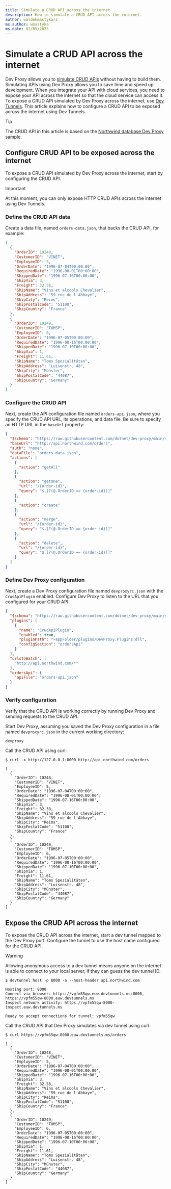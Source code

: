 ```yaml
---
title: Simulate a CRUD API across the internet
description: How to simulate a CRUD API across the internet.
author: waldekmastykarz
ms.author: wmastyka
ms.date: 02/05/2025
---
```


# Simulate a CRUD API across the internet

Dev Proxy allows you to [simulate CRUD APIs](./simulate-crud-api.md) without having to build them. Simulating APIs using Dev Proxy allows you to save time and speed up development. When you integrate your API with cloud services, you need to expose your API across the internet so that the cloud service can access it. To expose a CRUD API simulated by Dev Proxy across the internet, use [Dev Tunnels](/azure/developer/dev-tunnels/). This article explains how to configure a CRUD API to be exposed across the internet using Dev Tunnels.

> [!TIP]
> The CRUD API in this article is based on the [Northwind database Dev Proxy sample](https://adoption.microsoft.com/sample-solution-gallery/sample/pnp-devproxy-northwinddb).

## Configure CRUD API to be exposed across the internet

To expose a CRUD API simulated by Dev Proxy across the internet, start by configuring the CRUD API.

> [!IMPORTANT]
> At this moment, you can only expose HTTP CRUD APIs across the internet using Dev Tunnels.

### Define the CRUD API data

Create a data file, named `orders-data.json`, that backs the CRUD API, for example:

```json
[
  {
    "OrderID": 10248,
    "CustomerID": "VINET",
    "EmployeeID": 5,
    "OrderDate": "1996-07-04T00:00:00",
    "RequiredDate": "1996-08-01T00:00:00",
    "ShippedDate": "1996-07-16T00:00:00",
    "ShipVia": 3,
    "Freight": 32.38,
    "ShipName": "Vins et alcools Chevalier",
    "ShipAddress": "59 rue de l'Abbaye",
    "ShipCity": "Reims",
    "ShipPostalCode": "51100",
    "ShipCountry": "France"
  },
  {
    "OrderID": 10249,
    "CustomerID": "TOMSP",
    "EmployeeID": 6,
    "OrderDate": "1996-07-05T00:00:00",
    "RequiredDate": "1996-08-16T00:00:00",
    "ShippedDate": "1996-07-10T00:00:00",
    "ShipVia": 1,
    "Freight": 11.61,
    "ShipName": "Toms Spezialitäten",
    "ShipAddress": "Luisenstr. 48",
    "ShipCity": "Münster",
    "ShipPostalCode": "44087",
    "ShipCountry": "Germany"
  }
]
```

### Configure the CRUD API

Next, create the API configuration file named `orders-api.json`, where you specify the CRUD API URL, its operations, and data file. Be sure to specify an HTTP URL in the `baseUrl` property:

```json
{
  "$schema": "https://raw.githubusercontent.com/dotnet/dev-proxy/main/schemas/v0.29.1/crudapiplugin.schema.json",
  "baseUrl": "http://api.northwind.com/orders",
  "auth": "none",
  "dataFile": "orders-data.json",
  "actions": [
    {
      "action": "getAll"
    },
    {
      "action": "getOne",
      "url": "/{order-id}",
      "query": "$.[?(@.OrderID == {order-id})]"
    },
    {
      "action": "create"
    },
    {
      "action": "merge",
      "url": "/{order-id}",
      "query": "$.[?(@.OrderID == {order-id})]"
    },
    {
      "action": "delete",
      "url": "/{order-id}",
      "query": "$.[?(@.OrderID == {order-id})]"
    }
  ]
}
```

### Define Dev Proxy configuration

Next, create a Dev Proxy configuration file named `devproxyrc.json` with the `CrudApiPlugin` enabled. Configure Dev Proxy to listen to the URL that you configured for your CRUD API:

```json
{
  "$schema": "https://raw.githubusercontent.com/dotnet/dev-proxy/main/schemas/v0.29.1/rc.schema.json",
  "plugins": [
    {
      "name": "CrudApiPlugin",
      "enabled": true,
      "pluginPath": "~appFolder/plugins/DevProxy.Plugins.dll",
      "configSection": "ordersApi"
    }
  ],
  "urlsToWatch": [
    "http://api.northwind.com/*"
  ],
  "ordersApi": {
    "apiFile": "orders-api.json"
  }
}
```

### Verify configuration

Verify that the CRUD API is working correctly by running Dev Proxy and sending requests to the CRUD API.

Start Dev Proxy, assuming you saved the Dev Proxy configuration in a file named `devproxyrc.json` in the current working directory:

```console
devproxy
```

Call the CRUD API using curl:

```console
$ curl -x http://127.0.0.1:8000 http://api.northwind.com/orders

[
  {
    "OrderID": 10248,
    "CustomerID": "VINET",
    "EmployeeID": 5,
    "OrderDate": "1996-07-04T00:00:00",
    "RequiredDate": "1996-08-01T00:00:00",
    "ShippedDate": "1996-07-16T00:00:00",
    "ShipVia": 3,
    "Freight": 32.38,
    "ShipName": "Vins et alcools Chevalier",
    "ShipAddress": "59 rue de l'Abbaye",
    "ShipCity": "Reims",
    "ShipPostalCode": "51100",
    "ShipCountry": "France"
  },
  {
    "OrderID": 10249,
    "CustomerID": "TOMSP",
    "EmployeeID": 6,
    "OrderDate": "1996-07-05T00:00:00",
    "RequiredDate": "1996-08-16T00:00:00",
    "ShippedDate": "1996-07-10T00:00:00",
    "ShipVia": 1,
    "Freight": 11.61,
    "ShipName": "Toms Spezialitäten",
    "ShipAddress": "Luisenstr. 48",
    "ShipCity": "Münster",
    "ShipPostalCode": "44087",
    "ShipCountry": "Germany"
  }
]
```

## Expose the CRUD API across the internet

To expose the CRUD API across the internet, start a dev tunnel mapped to the Dev Proxy port. Configure the tunnel to use the host name configured for the CRUD API.

> [!WARNING]
> Allowing anonymous access to a dev tunnel means anyone on the internet is able to connect to your local server, if they can guess the dev tunnel ID.

```console
$ devtunnel host -p 8000 -a --host-header api.northwind.com

Hosting port: 8000
Connect via browser: https://vpfm55qw.euw.devtunnels.ms:8000, https://vpfm55qw-8000.euw.devtunnels.ms
Inspect network activity: https://vpfm55qw-8000-inspect.euw.devtunnels.ms

Ready to accept connections for tunnel: vpfm55qw
```

Call the CRUD API that Dev Proxy simulates via dev tunnel using curl:

```console
$ curl https://vpfm55qw-8000.euw.devtunnels.ms/orders

[
  {
    "OrderID": 10248,
    "CustomerID": "VINET",
    "EmployeeID": 5,
    "OrderDate": "1996-07-04T00:00:00",
    "RequiredDate": "1996-08-01T00:00:00",
    "ShippedDate": "1996-07-16T00:00:00",
    "ShipVia": 3,
    "Freight": 32.38,
    "ShipName": "Vins et alcools Chevalier",
    "ShipAddress": "59 rue de l'Abbaye",
    "ShipCity": "Reims",
    "ShipPostalCode": "51100",
    "ShipCountry": "France"
  },
  {
    "OrderID": 10249,
    "CustomerID": "TOMSP",
    "EmployeeID": 6,
    "OrderDate": "1996-07-05T00:00:00",
    "RequiredDate": "1996-08-16T00:00:00",
    "ShippedDate": "1996-07-10T00:00:00",
    "ShipVia": 1,
    "Freight": 11.61,
    "ShipName": "Toms Spezialitäten",
    "ShipAddress": "Luisenstr. 48",
    "ShipCity": "Münster",
    "ShipPostalCode": "44087",
    "ShipCountry": "Germany"
  }
]
```
